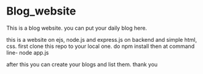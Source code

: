 # Blog_website
This is a blog website. you can put your daily blog here.

this is a website on ejs, node.js and express.js on backend and simple html, css. 
first clone this repo to your local one.
do npm install
then at command line- node app.js

after this you can create your blogs and list them. thank you
